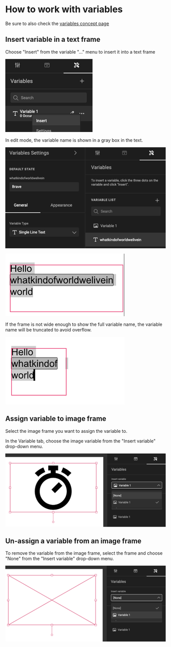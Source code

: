 # How to work with variables

Be sure to also check the [variables concept page](/GraFx-Studio/concepts/variables/)

## Insert variable in a text frame

Choose "Insert" from the variable "..." menu to insert it into a text frame

![Variables](insert-variable.png)

In edit mode, the variable name is shown in a gray box in the text.

![Variables](variables-1.png)

![Variables](variables-2.png)

If the frame is not wide enough to show the full variable name, the variable name will be truncated to avoid overflow.

![Variables](variables-3.png)


## Assign variable to image frame

Select the image frame you want to assign the variable to.

In the Variable tab, choose the image variable from the "Insert variable" drop-down menu.

![Variables](assign.png)

## Un-assign a variable from an image frame

To remove the variable from the image frame, select the frame and choose "None" from the "Insert variable" drop-down menu.

![Variables](unassign.png)
